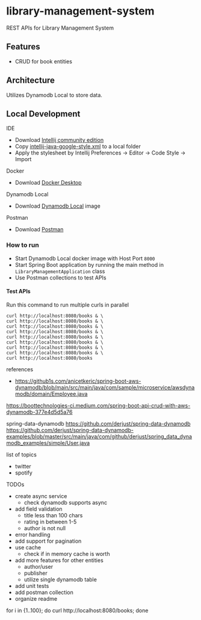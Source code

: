 # library-management-system
REST APIs for Library Management System

## Features
- CRUD for book entities

## Architecture
Utilizes Dynamodb Local to store data. 

## Local Development
IDE
- Download [Intellij community edition](https://www.jetbrains.com/idea/download/#section=mac)
- Copy [intellij-java-google-style.xml](https://github.com/google/styleguide/blob/gh-pages/intellij-java-google-style.xml) to a local folder
- Apply the stylesheet by Intellij Preferences -> Editor -> Code Style -> Import

Docker
- Download [Docker Desktop](https://www.docker.com/)

Dynamodb Local
- Download [Dynamodb Local](https://hub.docker.com/r/amazon/dynamodb-local/) image

Postman
- Download [Postman](https://www.postman.com/downloads/?utm_source=postman-home)

### How to run
- Start Dynamodb Local docker image with Host Port `8000`
- Start Spring Boot application by running the main method in `LibraryManagementApplication` class
- Use Postman collections to test APIs

#### Test APIs
Run this command to run multiple curls in parallel
```
curl http://localhost:8080/books & \
curl http://localhost:8080/books & \
curl http://localhost:8080/books & \
curl http://localhost:8080/books & \
curl http://localhost:8080/books & \
curl http://localhost:8080/books & \
curl http://localhost:8080/books & \
curl http://localhost:8080/books & \
curl http://localhost:8080/books
```

references
- https://github1s.com/anicetkeric/spring-boot-aws-dynamodb/blob/main/src/main/java/com/sample/microservice/awsdynamodb/domain/Employee.java

https://boottechnologies-ci.medium.com/spring-boot-api-crud-with-aws-dynamodb-377e4d5d5a76

spring-data-dynamodb
https://github.com/derjust/spring-data-dynamodb
https://github.com/derjust/spring-data-dynamodb-examples/blob/master/src/main/java/com/github/derjust/spring_data_dynamodb_examples/simple/User.java

list of topics
- twitter
- spotify


TODOs
- create async service
  - check dynamodb supports async
- add field validation
  - title less than 100 chars
  - rating in between 1-5
  - author is not null
- error handling
- add support for pagination
- use cache
  - check if in memory cache is worth
- add more features for other entities
  - author/user
  - publisher
  - utilize single dynamodb table
- add unit tests
- add postman collection
- organize readme

for i in {1..100}; do curl http://localhost:8080/books; done


